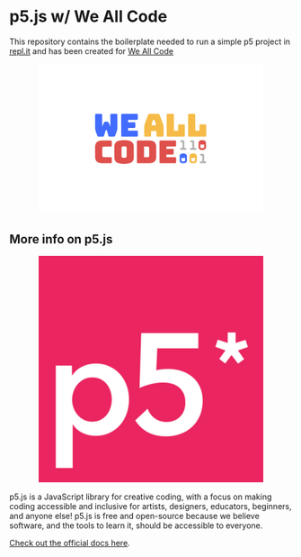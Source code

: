 <!-- DO NOT MODIFY -->
# p5.js w/ We All Code

This repository contains the boilerplate needed to run a simple p5 project in [repl.it](https://replit.com) and has been created for [We All Code](https://www.weallcode.org/)

<p align="center">
  <img src="assets/We-All-Code.jpg" width="400">
</p>

## More info on p5.js

<p align="center">
  <img src="assets/p5.png" width="400">
</p>
  
p5.js is a JavaScript library for creative coding, with a focus on making coding accessible and inclusive for artists, designers, educators, beginners, and anyone else! p5.js is free and open-source because we believe software, and the tools to learn it, should be accessible to everyone.

[Check out the official docs here](https://p5js.org/reference/).




